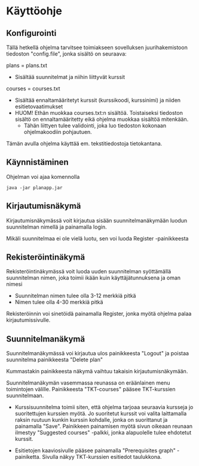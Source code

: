 # Käyttöohje

## Konfigurointi

Tällä hetkellä ohjelma tarvitsee toimiakseen sovelluksen juurihakemistoon tiedoston "config.file", jonka sisältö on seuraava:

plans = plans.txt
- Sisältää suunnitelmat ja niihin liittyvät kurssit

courses = courses.txt
- Sisältää ennaltamääritetyt kurssit (kurssikoodi, kurssinimi) ja niiden esitietovaatimukset
- HUOM! Ethän muokkaa courses.txt:n sisältöä. Toistaiseksi tiedoston sisältö on ennaltamääritetty eikä ohjelma muokkaa sisältöä mitenkään.
    * Tähän liittyen tulee validointi, joka luo tiedoston kokonaan ohjelmakoodiin pohjautuen.

Tämän avulla ohjelma käyttää em. tekstitiedostoja tietokantana.

## Käynnistäminen

Ohjelman voi ajaa komennolla

```java -jar planapp.jar```

## Kirjautumisnäkymä

Kirjautumisnäkymässä voit kirjautua sisään suunnitelmanäkymään luodun suunnitelman nimellä ja painamalla login.

Mikäli suunnitelmaa ei ole vielä luotu, sen voi luoda Register -painikkeesta


## Rekisteröintinäkymä

Rekisteröintinäkymässä voit luoda uuden suunnitelman syöttämällä suunnitelman nimen, joka toimii ikään kuin käyttäjätunnuksena ja oman nimesi

- Suunnitelman nimen tulee olla 3-12 merkkiä pitkä
- Nimen tulee olla 4-30 merkkiä pitkä

Rekisteröinnin voi sinetöidä painamalla Register, jonka myötä ohjelma palaa kirjautumissivulle.

## Suunnitelmanäkymä

Suunnitelmanäkymässä voi kirjautua ulos painikkeesta "Logout" ja poistaa suunnitelma painikkeesta "Delete plan"

Kummastakin painikkeesta näkymä vaihtuu takaisin kirjautumisnäkymään.

Suunnitelmanäkymän vasemmassa reunassa on eräänlainen menu toimintojen välille. Painikkeesta "TKT-courses" pääsee TKT-kurssien suunnitelmaan.

- Kurssisuunnitelma toimii siten, että ohjelma tarjoaa seuraavia kursseja jo suoritettujen kurssien myötä. Jo suoritetut kurssit voi valita laittamalla raksin ruutuun kunkin kurssin kohdalle, jonka on suorittanut ja painamalla "Save". Painikkeen painamisen myötä sivun oikeaan reunaan ilmestyy "Suggested courses" -palkki, jonka alapuolelle tulee ehdotetut kurssit.

- Esitietojen kaaviosivulle pääsee painamalla "Prerequisites graph" -painiketta. Sivulla näkyy TKT-kurssien esitiedot taulukkona.